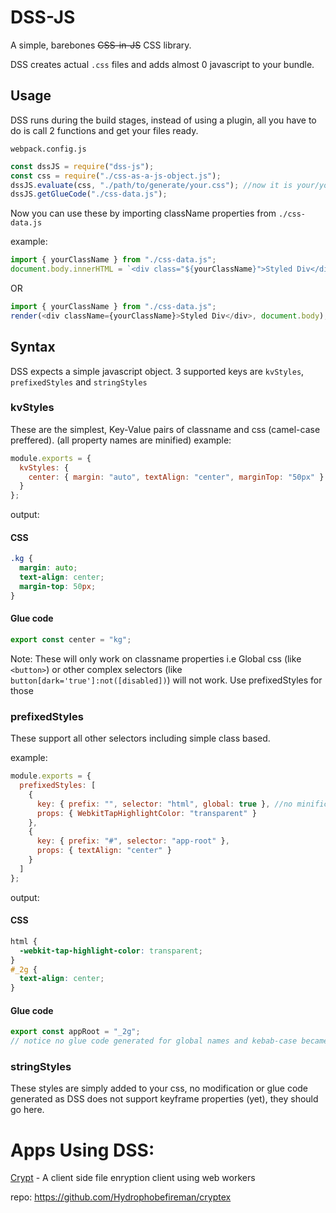 # DSS-JS

A simple, barebones ~~CSS-in-JS~~ CSS library.

DSS creates actual `.css` files and adds almost 0 javascript to your bundle.

## Usage

DSS runs during the build stages, instead of using a plugin, all you have to do is call 2 functions and get your files ready.

`webpack.config.js`

```javascript
const dssJS = require("dss-js");
const css = require("./css-as-a-js-object.js");
dssJS.evaluate(css, "./path/to/generate/your.css"); //now it is your/your bundler's job to import this css file.
dssJS.getGlueCode("./css-data.js");
```

Now you can use these by importing className properties from `./css-data.js`

example:

```javascript
import { yourClassName } from "./css-data.js";
document.body.innerHTML = `<div class="${yourClassName}">Styled Div</div>`;
```

OR

```javascript
import { yourClassName } from "./css-data.js";
render(<div className={yourClassName}>Styled Div</div>, document.body);
```

## Syntax

DSS expects a simple javascript object.
3 supported keys are `kvStyles`, `prefixedStyles` and `stringStyles`

### kvStyles

These are the simplest, Key-Value pairs of classname and css (camel-case preffered).
(all property names are minified)
example:

```javascript
module.exports = {
  kvStyles: {
    center: { margin: "auto", textAlign: "center", marginTop: "50px" }
  }
};
```

output:

#### CSS

```css
.kg {
  margin: auto;
  text-align: center;
  margin-top: 50px;
}
```

#### Glue code

```javascript
export const center = "kg";
```

Note: These will only work on classname properties
i.e Global css (like `<button>`) or other complex selectors (like `button[dark='true']:not([disabled])`) will not work.
Use prefixedStyles for those

### prefixedStyles

These support all other selectors including simple class based.

example:

```javascript
module.exports = {
  prefixedStyles: [
    {
      key: { prefix: "", selector: "html", global: true }, //no minification if global:true
      props: { WebkitTapHighlightColor: "transparent" }
    },
    {
      key: { prefix: "#", selector: "app-root" },
      props: { textAlign: "center" }
    }
  ]
};
```

output:

#### CSS

```css
html {
  -webkit-tap-highlight-color: transparent;
}
#_2g {
  text-align: center;
}
```

#### Glue code

```javascript
export const appRoot = "_2g";
// notice no glue code generated for global names and kebab-case became camelCase
```

### stringStyles

These styles are simply added to your css, no modification or glue code generated
as DSS does not support keyframe properties (yet), they should go here.

# Apps Using DSS:

[Crypt](https://crypt.pycode.tk) - A client side file enryption client using web workers

repo: https://github.com/Hydrophobefireman/cryptex
